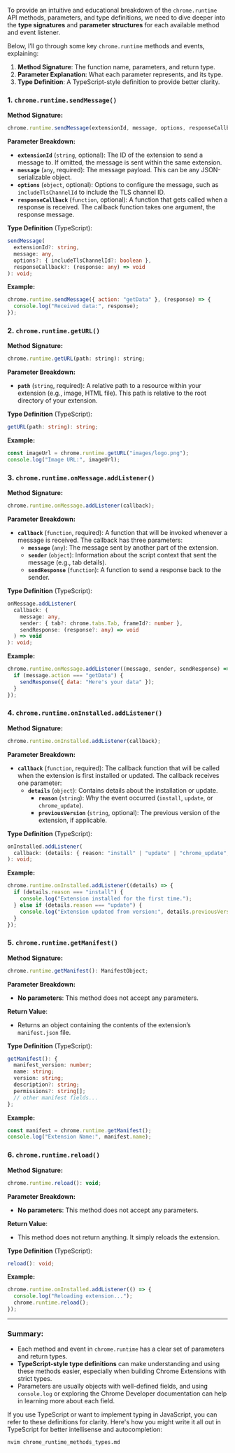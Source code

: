To provide an intuitive and educational breakdown of the `chrome.runtime` API methods, parameters, and type definitions, we need to dive deeper into the **type signatures** and **parameter structures** for each available method and event listener.

Below, I’ll go through some key `chrome.runtime` methods and events, explaining:

1. **Method Signature**: The function name, parameters, and return type.
2. **Parameter Explanation**: What each parameter represents, and its type.
3. **Type Definition**: A TypeScript-style definition to provide better clarity.

### 1. **`chrome.runtime.sendMessage()`**

**Method Signature:**

```js
chrome.runtime.sendMessage(extensionId, message, options, responseCallback);
```

**Parameter Breakdown:**

- **`extensionId`** (`string`, optional): The ID of the extension to send a message to. If omitted, the message is sent within the same extension.
- **`message`** (`any`, required): The message payload. This can be any JSON-serializable object.
- **`options`** (`object`, optional): Options to configure the message, such as `includeTlsChannelId` to include the TLS channel ID.
- **`responseCallback`** (`function`, optional): A function that gets called when a response is received. The callback function takes one argument, the response message.

**Type Definition** (TypeScript):

```ts
sendMessage(
  extensionId?: string,
  message: any,
  options?: { includeTlsChannelId?: boolean },
  responseCallback?: (response: any) => void
): void;
```

**Example:**

```js
chrome.runtime.sendMessage({ action: "getData" }, (response) => {
  console.log("Received data:", response);
});
```

### 2. **`chrome.runtime.getURL()`**

**Method Signature:**

```js
chrome.runtime.getURL(path: string): string;
```

**Parameter Breakdown:**

- **`path`** (`string`, required): A relative path to a resource within your extension (e.g., image, HTML file). This path is relative to the root directory of your extension.

**Type Definition** (TypeScript):

```ts
getURL(path: string): string;
```

**Example:**

```js
const imageUrl = chrome.runtime.getURL("images/logo.png");
console.log("Image URL:", imageUrl);
```

### 3. **`chrome.runtime.onMessage.addListener()`**

**Method Signature:**

```js
chrome.runtime.onMessage.addListener(callback);
```

**Parameter Breakdown:**

- **`callback`** (`function`, required): A function that will be invoked whenever a message is received. The callback has three parameters:
  - **`message`** (`any`): The message sent by another part of the extension.
  - **`sender`** (`object`): Information about the script context that sent the message (e.g., tab details).
  - **`sendResponse`** (`function`): A function to send a response back to the sender.

**Type Definition** (TypeScript):

```ts
onMessage.addListener(
  callback: (
    message: any,
    sender: { tab?: chrome.tabs.Tab, frameId?: number },
    sendResponse: (response?: any) => void
  ) => void
): void;
```

**Example:**

```js
chrome.runtime.onMessage.addListener((message, sender, sendResponse) => {
  if (message.action === "getData") {
    sendResponse({ data: "Here's your data" });
  }
});
```

### 4. **`chrome.runtime.onInstalled.addListener()`**

**Method Signature:**

```js
chrome.runtime.onInstalled.addListener(callback);
```

**Parameter Breakdown:**

- **`callback`** (`function`, required): The callback function that will be called when the extension is first installed or updated. The callback receives one parameter:
  - **`details`** (`object`): Contains details about the installation or update.
    - **`reason`** (`string`): Why the event occurred (`install`, `update`, or `chrome_update`).
    - **`previousVersion`** (`string`, optional): The previous version of the extension, if applicable.

**Type Definition** (TypeScript):

```ts
onInstalled.addListener(
  callback: (details: { reason: "install" | "update" | "chrome_update", previousVersion?: string }) => void
): void;
```

**Example:**

```js
chrome.runtime.onInstalled.addListener((details) => {
  if (details.reason === "install") {
    console.log("Extension installed for the first time.");
  } else if (details.reason === "update") {
    console.log("Extension updated from version:", details.previousVersion);
  }
});
```

### 5. **`chrome.runtime.getManifest()`**

**Method Signature:**

```js
chrome.runtime.getManifest(): ManifestObject;
```

**Parameter Breakdown:**

- **No parameters**: This method does not accept any parameters.

**Return Value**:

- Returns an object containing the contents of the extension’s `manifest.json` file.

**Type Definition** (TypeScript):

```ts
getManifest(): {
  manifest_version: number;
  name: string;
  version: string;
  description?: string;
  permissions?: string[];
  // other manifest fields...
};
```

**Example:**

```js
const manifest = chrome.runtime.getManifest();
console.log("Extension Name:", manifest.name);
```

### 6. **`chrome.runtime.reload()`**

**Method Signature:**

```js
chrome.runtime.reload(): void;
```

**Parameter Breakdown:**

- **No parameters**: This method does not accept any parameters.

**Return Value**:

- This method does not return anything. It simply reloads the extension.

**Type Definition** (TypeScript):

```ts
reload(): void;
```

**Example:**

```js
chrome.runtime.onInstalled.addListener(() => {
  console.log("Reloading extension...");
  chrome.runtime.reload();
});
```

---

### Summary:

- Each method and event in `chrome.runtime` has a clear set of parameters and return types.
- **TypeScript-style type definitions** can make understanding and using these methods easier, especially when building Chrome Extensions with strict types.
- Parameters are usually objects with well-defined fields, and using `console.log` or exploring the Chrome Developer documentation can help in learning more about each field.

If you use TypeScript or want to implement typing in JavaScript, you can refer to these definitions for clarity. Here's how you might write it all out in TypeScript for better intellisense and autocompletion:

```bash
nvim chrome_runtime_methods_types.md
```
